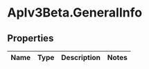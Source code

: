 # ApIv3Beta.GeneralInfo

## Properties

Name | Type | Description | Notes
------------ | ------------- | ------------- | -------------


